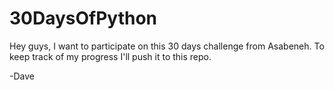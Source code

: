 # 30DaysOfPython

Hey guys,
I want to participate on this 30 days challenge from Asabeneh.
To keep track of my progress I'll push it to this repo.

-Dave
